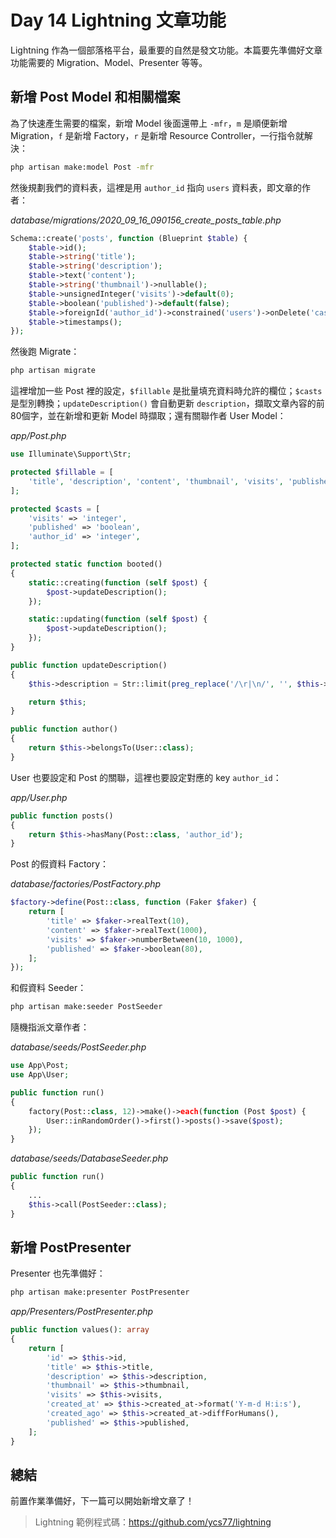 # Day 14 Lightning 文章功能

Lightning 作為一個部落格平台，最重要的自然是發文功能。本篇要先準備好文章功能需要的 Migration、Model、Presenter 等等。

## 新增 Post Model 和相關檔案

為了快速產生需要的檔案，新增 Model 後面還帶上 `-mfr`，`m` 是順便新增 Migration，`f` 是新增 Factory，`r` 是新增 Resource Controller，一行指令就解決：

```bash
php artisan make:model Post -mfr
```

然後規劃我們的資料表，這裡是用 `author_id` 指向 `users` 資料表，即文章的作者：

*database/migrations/2020_09_16_090156_create_posts_table.php*
```php
Schema::create('posts', function (Blueprint $table) {
    $table->id();
    $table->string('title');
    $table->string('description');
    $table->text('content');
    $table->string('thumbnail')->nullable();
    $table->unsignedInteger('visits')->default(0);
    $table->boolean('published')->default(false);
    $table->foreignId('author_id')->constrained('users')->onDelete('cascade');
    $table->timestamps();
});
```

然後跑 Migrate：

```bash
php artisan migrate
```

這裡增加一些 Post 裡的設定，`$fillable` 是批量填充資料時允許的欄位；`$casts` 是型別轉換；`updateDescription()` 會自動更新 `description`，擷取文章內容的前80個字，並在新增和更新 Model 時擷取；還有關聯作者 User Model：

*app/Post.php*
```php
use Illuminate\Support\Str;

protected $fillable = [
    'title', 'description', 'content', 'thumbnail', 'visits', 'published',
];

protected $casts = [
    'visits' => 'integer',
    'published' => 'boolean',
    'author_id' => 'integer',
];

protected static function booted()
{
    static::creating(function (self $post) {
        $post->updateDescription();
    });

    static::updating(function (self $post) {
        $post->updateDescription();
    });
}

public function updateDescription()
{
    $this->description = Str::limit(preg_replace('/\r|\n/', '', $this->content), 80);

    return $this;
}

public function author()
{
    return $this->belongsTo(User::class);
}
```

User 也要設定和 Post 的關聯，這裡也要設定對應的 key `author_id`：

*app/User.php*
```php
public function posts()
{
    return $this->hasMany(Post::class, 'author_id');
}
```

Post 的假資料 Factory：

*database/factories/PostFactory.php*
```php
$factory->define(Post::class, function (Faker $faker) {
    return [
        'title' => $faker->realText(10),
        'content' => $faker->realText(1000),
        'visits' => $faker->numberBetween(10, 1000),
        'published' => $faker->boolean(80),
    ];
});
```

和假資料 Seeder：

```bash
php artisan make:seeder PostSeeder
```

隨機指派文章作者：

*database/seeds/PostSeeder.php*
```php
use App\Post;
use App\User;

public function run()
{
    factory(Post::class, 12)->make()->each(function (Post $post) {
        User::inRandomOrder()->first()->posts()->save($post);
    });
}
```

*database/seeds/DatabaseSeeder.php*
```php
public function run()
{
    ...
    $this->call(PostSeeder::class);
}
```

## 新增 PostPresenter

Presenter 也先準備好：

```bash
php artisan make:presenter PostPresenter
```

*app/Presenters/PostPresenter.php*
```php
public function values(): array
{
    return [
        'id' => $this->id,
        'title' => $this->title,
        'description' => $this->description,
        'thumbnail' => $this->thumbnail,
        'visits' => $this->visits,
        'created_at' => $this->created_at->format('Y-m-d H:i:s'),
        'created_ago' => $this->created_at->diffForHumans(),
        'published' => $this->published,
    ];
}
```

## 總結

前置作業準備好，下一篇可以開始新增文章了！

> Lightning 範例程式碼：https://github.com/ycs77/lightning
